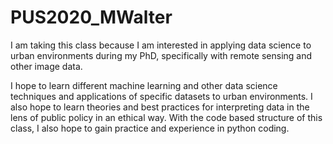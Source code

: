 # PUS2020_MWalter

I am taking this class because I am interested in applying data science to urban environments during my PhD, specifically with remote sensing and other image data.

I hope to learn different machine learning and other data science techniques and applications of specific datasets to urban environments. I also hope to learn theories and best practices for interpreting data in the lens of public policy in an ethical way. With the code based structure of this class, I also hope to gain practice and experience in python coding.
